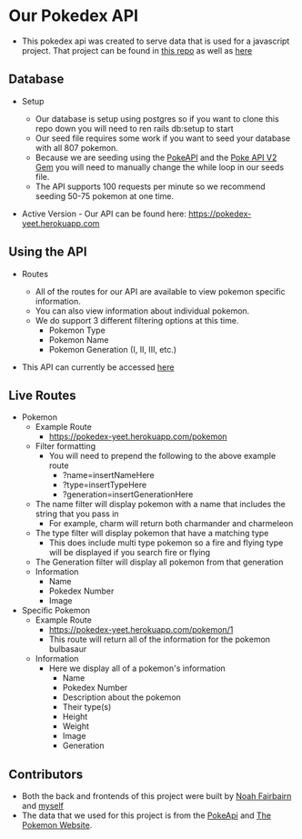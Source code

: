 # Our Pokedex API

 * This pokedex api was created to serve data that is used for a javascript project. That project can be found in [this repo](https://github.com/AustinBH/Pokedex-frontend) as well as [here](https://austinbh.github.io/Pokedex-frontend/)

## Database

  * Setup
    - Our database is setup using postgres so if you want to clone this repo down you will need to ren rails db:setup to start
    - Our seed file requires some work if you want to seed your database with all 807 pokemon.
    - Because we are seeding using the [PokeAPI](https://pokeapi.co/) and the [Poke API V2 Gem](https://github.com/rdavid1099/poke-api-v2) you will need to manually change the while loop in our seeds file.
    - The API supports 100 requests per minute so we recommend seeding 50-75 pokemon at one time.
    
   * Active Version
    - Our API can be found here: https://pokedex-yeet.herokuapp.com

## Using the API
  
  * Routes
    - All of the routes for our API are available to view pokemon specific information.
    - You can also view information about individual pokemon.
    - We do support 3 different filtering options at this time.
      - Pokemon Type
      - Pokemon Name
      - Pokemon Generation (I, II, III, etc.)
      
  * This API can currently be accessed [here](https://pokedex-yeet.herokuapp.com)
  
## Live Routes

   * Pokemon
     - Example Route
       - https://pokedex-yeet.herokuapp.com/pokemon
     - Filter formatting
       - You will need to prepend the following to the above example route
         - ?name=insertNameHere
         - ?type=insertTypeHere
         - ?generation=insertGenerationHere
     - The name filter will display pokemon with a name that includes the string that you pass in
       - For example, charm will return both charmander and charmeleon
     - The type filter will display pokemon that have a matching type
       - This does include multi type pokemon so a fire and flying type will be displayed if you search fire or flying
     - The Generation filter will display all pokemon from that generation
     - Information
       - Name
       - Pokedex Number
       - Image
  * Specific Pokemon
    - Example Route
      - https://pokedex-yeet.herokuapp.com/pokemon/1
      - This route will return all of the information for the pokemon bulbasaur
    - Information
      - Here we display all of a pokemon's information
        - Name
        - Pokedex Number
        - Description about the pokemon
        - Their type(s)
        - Height
        - Weight
        - Image
        - Generation
  ## Contributors
  
  * Both the back and frontends of this project were built by [Noah Fairbairn](https://github.com/NFairbairn) and [myself](https://github.com/AustinBH)
  * The data that we used for this project is from the [PokeApi](https://pokeapi.co/) and [The Pokemon Website](https://www.pokemon.com/us/).
